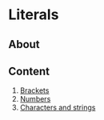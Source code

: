# Literals
## About

## Content
1. [Brackets](literals/brackets.md)
2. [Numbers](literals/numbers.md)
3. [Characters and strings](literals/characters-and-strings.md)
